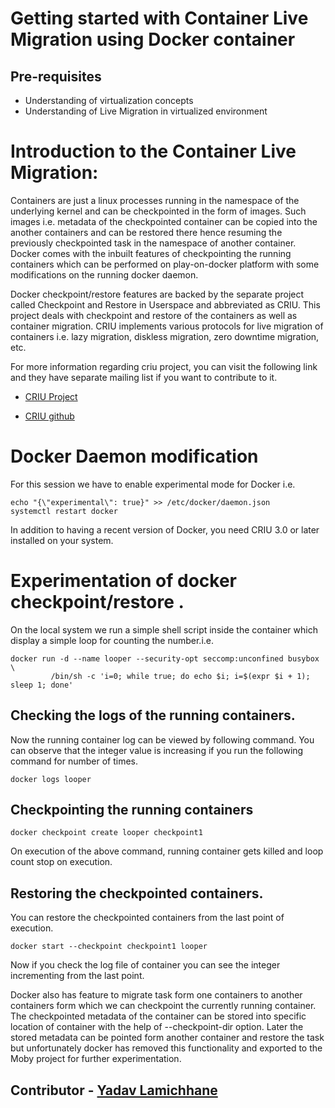 # Getting started with Container Live Migration using Docker container

## Pre-requisites
- Understanding of virtualization concepts
- Understanding of Live Migration in virtualized environment

# Introduction to the Container Live Migration:
Containers are just a linux processes running in the namespace of the underlying kernel and can be checkpointed in the form of images. Such images i.e. metadata of the checkpointed container can be copied into the another containers and can be restored there hence resuming the previously checkpointed task in the namespace of another container. 
Docker comes with the inbuilt features of checkpointing the running containers which can be performed on play-on-docker platform with some modifications on the running docker daemon.

Docker checkpoint/restore features are backed by the separate project called Checkpoint and Restore in Userspace and abbreviated as CRIU. This project deals with checkpoint and restore of the containers as well as container migration. CRIU implements various protocols for live migration of containers i.e. lazy migration, diskless migration, zero downtime migration, etc.

For more information regarding criu project, you can visit the following link and they have separate mailing list if you want to contribute to it. 

- [CRIU Project](https://criu.org/Main_Page) <br>

- [CRIU github](https://github.com/checkpoint-restore) <br>

# Docker Daemon modification

 For this session we have to enable experimental mode for Docker i.e.


```
echo "{\"experimental\": true}" >> /etc/docker/daemon.json
systemctl restart docker
```
In addition to having a recent version of Docker, you need CRIU 3.0 or later installed on your system. 

# Experimentation of docker checkpoint/restore . 
On the local system we run a simple shell script inside the container which display a simple loop for counting the number.i.e.

```
docker run -d --name looper --security-opt seccomp:unconfined busybox  \
         /bin/sh -c 'i=0; while true; do echo $i; i=$(expr $i + 1); sleep 1; done'
```
## Checking the logs of the running containers. 

Now the running container log can be viewed by following command. 
You can observe that the integer value is increasing if you run the following command for number of times. 

``` 
docker logs looper
```
## Checkpointing the running containers
	
```
docker checkpoint create looper checkpoint1
```
On execution of the above command, running container gets killed and loop count stop on execution.

## Restoring the checkpointed containers. 
You can restore the checkpointed containers from the last point of execution. 

```
docker start --checkpoint checkpoint1 looper
```
Now if you check the log file of container you can see the integer incrementing from the last point. 


Docker also has feature to migrate task form one containers to another containers form which we can checkpoint the currently running container.
The checkpointed metadata of the container can be stored into specific location of container with the help of --checkpoint-dir option. Later  the stored metadata can be pointed form another container and restore the task but unfortunately docker has removed this functionality and exported to the Moby project for further experimentation. 



## Contributor - [Yadav Lamichhane](https://www.linkedin.com/in/omegazyadav1/)
